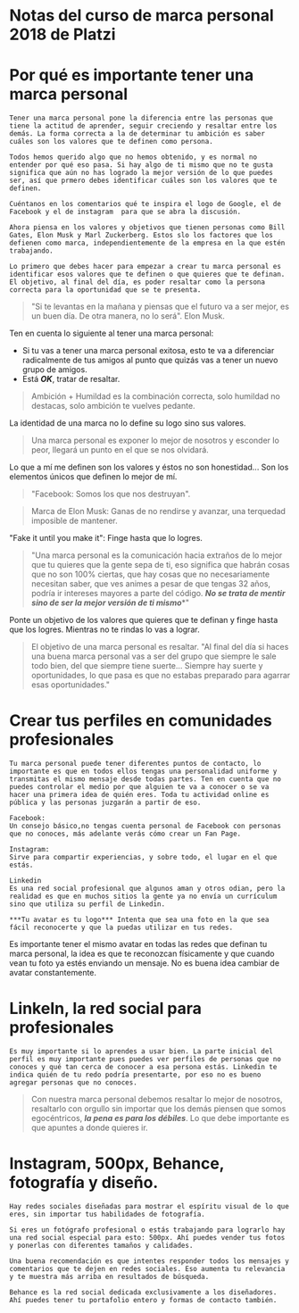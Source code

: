# Notas del curso de marca personal 2018 de Platzi

# Por qué es importante tener una marca personal

```
Tener una marca personal pone la diferencia entre las personas que tiene la actitud de aprender, seguir creciendo y resaltar entre los demás. La forma correcta a la de determinar tu ambición es saber cuáles son los valores que te definen como persona.

Todos hemos querido algo que no hemos obtenido, y es normal no entender por qué eso pasa. Si hay algo de ti mismo que no te gusta significa que aún no has logrado la mejor versión de lo que puedes ser, así que prmero debes identificar cuáles son los valores que te definen.

Cuéntanos en los comentarios qué te inspira el logo de Google, el de Facebook y el de instagram  para que se abra la discusión.

Ahora piensa en los valores y objetivos que tienen personas como Bill Gates, Elon Musk y Marl Zuckerberg. Estos slo los factores que los defienen como marca, independientemente de la empresa en la que estén trabajando.

Lo primero que debes hacer para empezar a crear tu marca personal es identificar esos valores que te definen o que quieres que te definan. El objetivo, al final del día, es poder resaltar como la persona correcta para la oportunidad que se te presenta.
```

> "Si te levantas en la mañana y piensas que el futuro va a ser mejor, es un buen día. De otra manera, no lo será". Elon Musk.

Ten en cuenta lo siguiente al tener una marca personal:

- Si tu vas a tener una marca personal exitosa, esto te va a diferenciar radicalmente de tus amigos al punto que quizás vas a tener un nuevo grupo de amigos.
- Está ***OK***, tratar de resaltar.

> Ambición + Humildad es la combinación correcta, solo humildad no destacas, solo ambición te vuelves pedante.

La identidad de una marca no lo define su logo sino sus valores.

> Una marca personal es exponer lo mejor de nosotros y esconder lo peor, llegará un punto en el que se nos olvidará.

Lo que a mí me definen son los valores y éstos no son honestidad... Son los elementos únicos que definen lo mejor de mí.

> "Facebook: Somos los que nos destruyan".

> Marca de Elon Musk: Ganas de no rendirse y avanzar, una terquedad imposible de mantener.

"Fake it until you make it": Finge hasta que lo logres.

> "Una marca personal es la comunicación hacia extraños de lo mejor que tu quieres que la gente sepa de ti, eso significa que habrán cosas que no son 100% ciertas, que hay cosas que no necesariamente necesitan saber, que ves animes a pesar de que tengas 32 años, podría ir intereses mayores a parte del código. ***No se trata de mentir sino de ser la mejor versión de ti mismo****"

Ponte un objetivo de los valores que quieres que te definan y finge hasta que los logres. Mientras no te rindas lo vas a lograr.

> El objetivo de una marca personal es resaltar. "Al final del día si haces una buena marca personal vas a ser del grupo que siempre le sale todo bien, del que siempre tiene suerte... Siempre hay suerte y oportunidades, lo que pasa es que no estabas preparado para agarrar esas oportunidades."

# Crear tus perfiles en comunidades profesionales

```
Tu marca personal puede tener diferentes puntos de contacto, lo importante es que en todos ellos tengas una personalidad uniforme y transmitas el mismo mensaje desde todas partes. Ten en cuenta que no puedes controlar el medio por que alguien te va a conocer o se va hacer una primera idea de quién eres. Toda tu actividad online es pública y las personas juzgarán a partir de eso.

Facebook:
Un consejo básico,no tengas cuenta personal de Facebook con personas  que no conoces, más adelante verás cómo crear un Fan Page.

Instagram:
Sirve para compartir experiencias, y sobre todo, el lugar en el que estás.

Linkedin
Es una red social profesional que algunos aman y otros odian, pero la realidad es que en muchos sitios la gente ya no envía un currículum sino que utiliza su perfil de Linkedin.

***Tu avatar es tu logo*** Intenta que sea una foto en la que sea fácil reconocerte y que la puedas utilizar en tus redes.
```

Es importante tener el mismo avatar en todas las redes que definan tu marca personal, la idea es que te reconozcan físicamente y que cuando vean tu foto ya estés enviando un mensaje. No es buena idea cambiar de avatar constantemente.

# LinkeIn, la red social para profesionales

```
Es muy importante si lo aprendes a usar bien. La parte inicial del perfil es muy importante pues puedes ver perfiles de personas que no conoces y qué tan cerca de conocer a esa persona estás. Linkedin te indica quién de tu redo podría presentarte, por eso no es bueno agregar personas que no conoces.
```

> Con nuestra marca personal debemos resaltar lo mejor de nosotros, resaltarlo con orgullo sin importar que los demás piensen que somos egocéntricos, ***la pena es para los débiles***. Lo que debe importante es que apuntes a donde quieres ir.

# Instagram, 500px, Behance, fotografía y diseño.

```
Hay redes sociales diseñadas para mostrar el espíritu visual de lo que eres, sin importar tus habilidades de fotografía.

Si eres un fotógrafo profesional o estás trabajando para lograrlo hay una red social especial para esto: 500px. Ahí puedes vender tus fotos y ponerlas con diferentes tamaños y calidades.

Una buena recomendación es que intentes responder todos los mensajes y comentarios que te dejen en redes sociales. Eso aumenta tu relevancia y te muestra más arriba en resultados de búsqueda.

Behance es la red social dedicada exclusivamente a los diseñadores. Ahí puedes tener tu portafolio entero y formas de contacto también.
```



